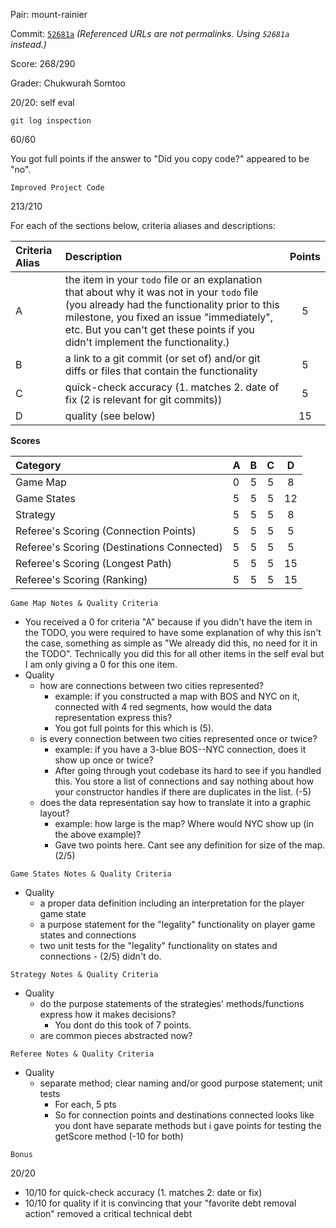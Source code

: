 Pair: mount-rainier

Commit: [`52681a`](https://github.ccs.neu.edu/CS4500-F21/mount-rainier/tree/52681a0c863997d1cc1887322ff50274a023fd8f) *(Referenced URLs are not permalinks. Using `52681a` instead.)*

Score: 268/290

Grader: Chukwurah Somtoo



20/20: self eval

`git log inspection`

60/60

You got full points if the answer to "Did you copy code?" appeared to be "no".

`Improved Project Code`

213/210

For each of the sections below, criteria aliases and descriptions:

| Criteria Alias         | Description  | Points |                                                    
| :--------------------- | :-------------------- | :----------------------------------------------------------------------------: | 
| A                      | the item in your `todo` file or an explanation that about why it was not in your `todo` file (you already had the functionality prior to this milestone, you fixed an issue "immediately", etc. But you can't get these points if you didn't implement the functionality.)  | 5 | 
| B                      | a link to a git commit (or set of) and/or git diffs or files that contain the functionality | 5 | 
| C                      | quick-check accuracy (1. matches 2. date of fix (2 is relevant for git commits)) | 5 | 
| D                      | quality (see below) | 15 | 

**Scores**


| Category                                  | A  | B | C | D |                                                    
| :--------------------- | :-------------------- | :----------------------------------------------------------------------------: | :--------: | :---------: | 
| Game Map                                   | 0 | 5 | 5 | 8 |
| Game States                                | 5 | 5 | 5 | 12 |
| Strategy                                   | 5 | 5 | 5 | 8 |
| Referee's Scoring (Connection Points)      | 5 | 5 | 5 | 5 |
| Referee's Scoring (Destinations Connected) | 5 | 5 | 5 | 5 |
| Referee's Scoring (Longest Path)           | 5 | 5 | 5 | 15 |
| Referee's Scoring (Ranking)                | 5 | 5 | 5 | 15 |

`Game Map Notes & Quality Criteria`
- You received a 0 for criteria "A" because if you didn't have the item in the TODO, you were required to have some explanation of why this isn't the case, something as simple as "We already did this, no need for it in the TODO". Technically you did this for all other items in the self eval but I am only giving a 0 for this one item.
- Quality
  - how are connections between two cities represented?
    - example: if you constructed a map with BOS and NYC on it, connected with 4 red segments, how would the data representation express this?
    - You got full points for this which is (5). 
  - is every connection between two cities represented once or twice?
    - example: if you have a 3-blue BOS--NYC connection, does it show up once or twice?
    - After going through yout codebase its hard to see if you handled this. You store a list of connections and say nothing about how your constructor handles if there are duplicates in the list. (-5)
  - does the data representation say how to translate it into a graphic layout?
    - example: how large is the map? Where would NYC show up (in the above example)?
    - Gave two points here. Cant see any definition for size of the map. (2/5)

`Game States Notes & Quality Criteria`
- Quality
  - a proper data definition including an interpretation for the player game state
  - a purpose statement for the "legality" functionality on player game states and connections
  - two unit tests for the "legality" functionality on states and connections -  (2/5) didn't do.

`Strategy Notes & Quality Criteria`
- Quality
  - do the purpose statements of the strategies' methods/functions express how it makes decisions? 
     - You dont do this took of 7 points.
  - are common pieces abstracted now?

`Referee Notes & Quality Criteria`
- Quality
  - separate method; clear naming and/or good purpose statement; unit tests
    - For each, 5 pts
    - So for connection points and destinations connected looks like you dont have separate methods         but i gave points for testing the getScore method (-10 for both)

`Bonus`

20/20

- 10/10 for quick-check accuracy (1. matches 2: date or fix)
- 10/10 for quality if it is convincing that your "favorite debt removal action" removed a critical technical debt
